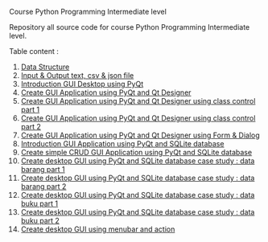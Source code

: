 Course Python Programming Intermediate level

Repository all source code for course Python Programming Intermediate level.

Table content :

1. [Data Structure](https://github.com/saipulrx/python_programming_intermediate/tree/main/1_struktur_data) 
2. [Input & Output text, csv & json file](https://github.com/saipulrx/python_programming_intermediate/tree/main/2_input_output)
3. [Introduction GUI Desktop using PyQt](https://github.com/saipulrx/python_programming_intermediate/tree/main/3_intro_pyqt5)
4. [Create GUI Application using PyQt and Qt Designer](https://github.com/saipulrx/python_programming_intermediate/tree/main/4_intro_pyqt5_qtdesigner)
5. [Create GUI Application using PyQt and Qt Designer using class control part 1](https://github.com/saipulrx/python_programming_intermediate/tree/main/5_pyqt5_class_control_part1)
6. [Create GUI Application using PyQt and Qt Designer using class control part 2](https://github.com/saipulrx/python_programming_intermediate/tree/main/6_pyqt5_class_control_part2)
7. [Create GUI Application using PyQt and Qt Designer using Form & Dialog](https://github.com/saipulrx/python_programming_intermediate/tree/main/7_pyqt5_form_dialog)
8. [Introduction GUI Application using PyQt and SQLite database](https://github.com/saipulrx/python_programming_intermediate/tree/main/8_intro_pyqt5_sqlite_db)
9. [Create simple CRUD GUI Application using PyQt and SQLite database](https://github.com/saipulrx/python_programming_intermediate/tree/main/9_pyqt5_sqlite_crud)
10. [Create desktop GUI using PyQt and SQLite database case study : data barang part 1](https://github.com/saipulrx/python_programming_intermediate/tree/main/10_pyqt5_sqlite_barang_part1)
11. [Create desktop GUI using PyQt and SQLite database case study : data barang part 2](https://github.com/saipulrx/python_programming_intermediate/tree/main/11_pyqt5_sqlite_barang_part2)
12. [Create desktop GUI using PyQt and SQLite database case study : data buku part 1](https://github.com/saipulrx/python_programming_intermediate/tree/main/12-13_pyqt5_sqlite_buku)
13. [Create desktop GUI using PyQt and SQLite database case study : data buku part 2](https://github.com/saipulrx/python_programming_intermediate/tree/main/12-13_pyqt5_sqlite_buku)
14. [Create desktop GUI using menubar and action](https://github.com/saipulrx/python_programming_intermediate/tree/main/14_pyqt5_menubar_action)

